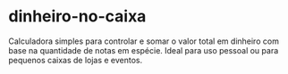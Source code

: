 # dinheiro-no-caixa
Calculadora simples para controlar e somar o valor total em dinheiro com base na quantidade de notas em espécie. Ideal para uso pessoal ou para pequenos caixas de lojas e eventos.
